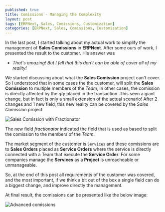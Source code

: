 ```yaml
---
published: true
title: Comissions - Managing the Complexity
layout: post
tags: [ERPNext, Sales, Comissions, Customization]
categories: [ERPNext, Sales, Comissions, Customization]
---
```

In the last post, I started talking about my actual work to simplify the management of **Sales Comissions** in **ERPNext**. After some ours of work, I presented the result to the customer. His answer was

- _That's amazing! But I fell that this don't can be able of cover all of my reality!_

We started discussing about what the **Sales Comission** project can't cover. So I understood that in some cases the the customer, will split the **Sales Comission** to multiple members of the _Team_, in other cases, the comission is directly affected by the _qty_ placed in the transaction. This seen a giant change, but in fact is only a small extension of the actual scenario! After 2 changes and 1 new field, this new reality can be covered by the *Sales Comission* project

![Sales Comission with Fractionator](https://www.diigo.com/file/image/eoaccapzdberddabozcdaacqpd/Bonifica%C3%A7%C3%A3o+Montador+-+SCMS-000003.jpg)

The new field _fractionator_ indicated the field that is used as based to split the comission to the members of the _Team_.

The market segment of the customer is `Services` and these comissions are to **Sales Orders** placed as **Service Orders** where the service is directly connected with a Team that execute the **Service Order**. For some companies manage the **Services** as a **Project** is unreacheable or unmanageable.

So, at the end of this post all requirements of the customer was covered, and the most important, if we think a bit out of the box a single field can do a biggest change, and improve directly the management.

At final result, the comissions can be presented like the below image:

![Advanced comissions](https://www.diigo.com/file/image/eoaccapzdberddoeszcdaacrad/Cliente+Padr%C3%A3o+-+SO-00002.jpg)